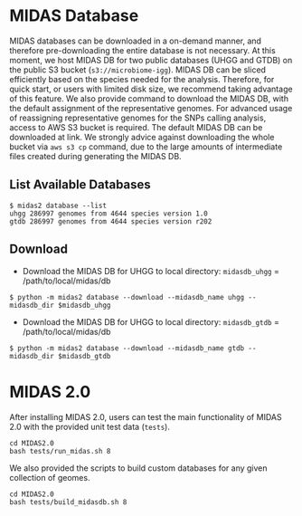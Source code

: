 
# MIDAS Database

MIDAS databases can be downloaded in a on-demand manner, and therefore pre-downloading the entire database is not necessary. At this moment, we host MIDAS DB for two public databases (UHGG and GTDB) on the public S3 bucket (`s3://microbiome-igg`). MIDAS DB can be sliced efficiently based on the species needed for the analysis. Therefore, for quick start, or users with limited disk size, we recommend taking advantage of this feature. We also provide command to download the MIDAS DB, with the default assignment of the representative genomes. For advanced usage of reassigning representative genomes for the SNPs calling analysis, access to AWS S3 bucket is required. The default MIDAS DB can be downloaded at link. We strongly advice against downloading the whole bucket via `aws s3 cp` command, due to the large amounts of intermediate files created during generating the MIDAS DB.

## List Available Databases

```
$ midas2 database --list
uhgg 286997 genomes from 4644 species version 1.0
gtdb 286997 genomes from 4644 species version r202
```

## Download 

- Download the MIDAS DB for UHGG to local directory: `midasdb_uhgg` = /path/to/local/midas/db

```
$ python -m midas2 database --download --midasdb_name uhgg --midasdb_dir $midasdb_uhgg
```

- Download the MIDAS DB for UHGG to local directory: `midasdb_gtdb` = /path/to/local/midas/db

```
$ python -m midas2 database --download --midasdb_name gtdb --midasdb_dir $midasdb_gtdb
```

# MIDAS 2.0

After installing MIDAS 2.0, users can test the main functionality of MIDAS 2.0 with the provided unit test data (`tests`). 

```
cd MIDAS2.0
bash tests/run_midas.sh 8
```


We also provided the scripts to build custom databases for any given collection of geomes. 

```
cd MIDAS2.0
bash tests/build_midasdb.sh 8
```